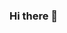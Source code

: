 ### Hi there 👋

<!--
**BeatriceNjeriMwangi/BeatriceNjeriMwangi** is a ✨ _special_ ✨ repository because its `README.md` (this file) appears on your GitHub profile.

Here are some ideas to get you started:

- 🔭 I’m currently working on ...
- 🌱 I’m currently learning ...
- 👯 I’m looking to collaborate on ...
- 🤔 I’m looking for help with ...
- 💬 Ask me about ...
- 📫 How to reach me: ...
- 😄 Pronouns: ...<h1 align="center">Hi 👋, I'm Beatrice Njeri</h1>
<h3 align="center">A passionate software developer from Kenya</h3>

- 🔭 I’m currently working on **Full stack developments**

- 🌱 I’m currently learning **Django framework**

- 👯 I’m looking to collaborate on **Application Implementation and Integration**

- 👨‍💻 All of my projects are available at [https://github.com/BeatriceNjeriMwangi?tab=repositories](https://github.com/BeatriceNjeriMwangi?tab=repositories)

- 💬 Ask me about **The projects i have worked on**

- 📫 How to reach me **bbeatricemwangi@gmail.com**

- ⚡ Fun fact **I am fast learner and adapt well to all environments.**

<h3 align="left">Connect with me:</h3>
<p align="left">
<a href="https://linkedin.com/in/beatrice mwangi" target="blank"><img align="center" src="https://raw.githubusercontent.com/rahuldkjain/github-profile-readme-generator/master/src/images/icons/Social/linked-in-alt.svg" alt="beatrice mwangi" height="30" width="40" /></a>
</p>

<h3 align="left">Languages and Tools:</h3>
<p align="left"> <a href="https://www.w3schools.com/css/" target="_blank" rel="noreferrer"> <img src="https://raw.githubusercontent.com/devicons/devicon/master/icons/css3/css3-original-wordmark.svg" alt="css3" width="40" height="40"/> </a> <a href="https://www.djangoproject.com/" target="_blank" rel="noreferrer"> <img src="https://cdn.worldvectorlogo.com/logos/django.svg" alt="django" width="40" height="40"/> </a> <a href="https://flask.palletsprojects.com/" target="_blank" rel="noreferrer"> <img src="https://www.vectorlogo.zone/logos/pocoo_flask/pocoo_flask-icon.svg" alt="flask" width="40" height="40"/> </a> <a href="https://www.w3.org/html/" target="_blank" rel="noreferrer"> <img src="https://raw.githubusercontent.com/devicons/devicon/master/icons/html5/html5-original-wordmark.svg" alt="html5" width="40" height="40"/> </a> <a href="https://developer.mozilla.org/en-US/docs/Web/JavaScript" target="_blank" rel="noreferrer"> <img src="https://raw.githubusercontent.com/devicons/devicon/master/icons/javascript/javascript-original.svg" alt="javascript" width="40" height="40"/> </a> <a href="https://www.mysql.com/" target="_blank" rel="noreferrer"> <img src="https://raw.githubusercontent.com/devicons/devicon/master/icons/mysql/mysql-original-wordmark.svg" alt="mysql" width="40" height="40"/> </a> <a href="https://www.python.org" target="_blank" rel="noreferrer"> <img src="https://raw.githubusercontent.com/devicons/devicon/master/icons/python/python-original.svg" alt="python" width="40" height="40"/> </a> <a href="https://reactjs.org/" target="_blank" rel="noreferrer"> <img src="https://raw.githubusercontent.com/devicons/devicon/master/icons/react/react-original-wordmark.svg" alt="react" width="40" height="40"/> </a> <a href="https://www.sqlite.org/" target="_blank" rel="noreferrer"> <img src="https://www.vectorlogo.zone/logos/sqlite/sqlite-icon.svg" alt="sqlite" width="40" height="40"/> </a> <a href="https://tailwindcss.com/" target="_blank" rel="noreferrer"> <img src="https://www.vectorlogo.zone/logos/tailwindcss/tailwindcss-icon.svg" alt="tailwind" width="40" height="40"/> </a> </p>

<p><img align="left" src="https://github-readme-stats.vercel.app/api/top-langs?username=beatricenjerimwangi&show_icons=true&locale=en&layout=compact" alt="beatricenjerimwangi" /></p>

<p>&nbsp;<img align="center" src="https://github-readme-stats.vercel.app/api?username=beatricenjerimwangi&show_icons=true&locale=en" alt="beatricenjerimwangi" /></p>

<p><img align="center" src="https://github-readme-streak-stats.herokuapp.com/?user=beatricenjerimwangi&" alt="beatricenjerimwangi" /></p>

- ⚡ Fun fact: ...
-->
